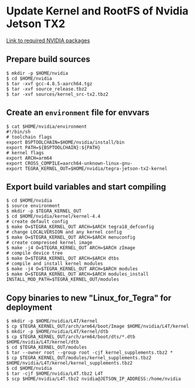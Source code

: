 # Update Kernel and RootFS of Nvidia Jetson TX2
[Link to required NVIDIA packages](https://github.com/kozyilmaz/nvidia-jetson-rt#nvidia-jetson-tx2-configuration)

## Prepare build sources
```shell
$ mkdir -p $HOME/nvidia
$ cd $HOME/nvidia
$ tar -xvf gcc-4.8.5-aarch64.tgz
$ tar -xvf source_release.tbz2
$ tar -xvf sources/kernel_src-tx2.tbz2
```

## Create an `environment` file for envvars
```shell
$ cat $HOME/nvidia/environment
#!/bin/sh
# toolchain flags
export BSPTOOLCHAIN=$HOME/nvidia/install/bin
export PATH=${BSPTOOLCHAIN}:${PATH}
# kernel flags
export ARCH=arm64
export CROSS_COMPILE=aarch64-unknown-linux-gnu-
export TEGRA_KERNEL_OUT=$HOME/nvidia/tegra-jetson-tx2-kernel
```

## Export build variables and start compiling
```shell
$ cd $HOME/nvidia
$ source environment
$ mkdir -p $TEGRA_KERNEL_OUT
$ cd $HOME/nvidia/kernel/kernel-4.4
# create default config
$ make O=$TEGRA_KERNEL_OUT ARCH=$ARCH tegra18_defconfig
# change LOCALVERSION and any kernel config
$ make O=$TEGRA_KERNEL_OUT ARCH=$ARCH menuconfig
# create compressed kernel image
$ make -j4 O=$TEGRA_KERNEL_OUT ARCH=$ARCH zImage
# compile device tree
$ make O=$TEGRA_KERNEL_OUT ARCH=$ARCH dtbs
# compile and install kernel modules
$ make -j4 O=$TEGRA_KERNEL_OUT ARCH=$ARCH modules
$ make O=$TEGRA_KERNEL_OUT ARCH=$ARCH modules_install INSTALL_MOD_PATH=$TEGRA_KERNEL_OUT/modules
```

## Copy binaries to new "Linux_for_Tegra" for deployment
```shell
$ mkdir -p $HOME/nvidia/L4T/kernel
$ cp $TEGRA_KERNEL_OUT/arch/arm64/boot/Image $HOME/nvidia/L4T/kernel
$ mkdir -p $HOME/nvidia/L4T/kernel/dtb
$ cp $TEGRA_KERNEL_OUT/arch/arm64/boot/dts/*.dtb $HOME/nvidia/L4T/kernel/dtb
$ cd $TEGRA_KERNEL_OUT/modules
$ tar --owner root --group root -cjf kernel_supplements.tbz2 *
$ cp $TEGRA_KERNEL_OUT/modules/kernel_supplements.tbz2 $HOME/nvidia/L4T/kernel/kernel_supplements.tbz2
$ cd $HOME/nvidia
$ tar -cjf $HOME/nvidia/L4T.tbz2 L4T
$ scp $HOME/nvidia/L4T.tbz2 nvidia@JETSON_IP_ADDRESS:/home/nvidia
```
